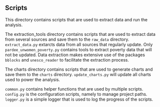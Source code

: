 ## Scripts

This directory contains scripts that are used to extract data and run
the analysis.

The extraction_tools directory contains scripts that are used to extract
data from several sources and save them to the `raw_data` directory.
`extract_data.py` extarcts data from all sources that regularly
update. Only `pardee_unwomen_poverty.py` contains tools to extract poverty
data that will not be updated. Data extraction makes extensive use
of the packages `bblocks` and `unesco_reader` to facilitate the extraction
process.

The charts directory contains scripts that are used to generate charts
and save them to the `charts` directory. `update_charts.py` will update
all charts used to power the analysis.

`common.py` contains helper functions that are used by multiple scripts.
`config.py` is the configuration scripts, namely to manage project paths.
`logger.py` is a simple logger that is used to log the progress of the
scripts.
